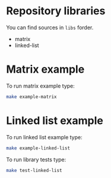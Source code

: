 # Repository libraries
You can find sources in `libs` forder. 

 - matrix
 - linked-list

# Matrix example

To run matrix example type: 
```bash
make example-matrix
```

# Linked list example

To run linked list example type:
```bash
make example-linked-list
```

To run library tests type: 
```bash 
make test-linked-list
```
